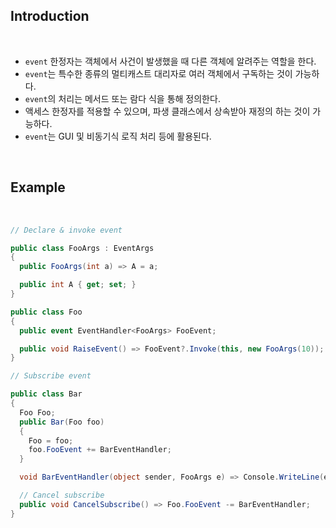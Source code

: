 ## Introduction

<br>

- `event` 한정자는 객체에서 사건이 발생했을 때 다른 객체에 알려주는 역할을 한다.
- `event`는 특수한 종류의 멀티캐스트 대리자로 여러 객체에서 구독하는 것이 가능하다.
- `event`의 처리는 메서드 또는 람다 식을 통해 정의한다.
- 액세스 한정자를 적용할 수 있으며, 파생 클래스에서 상속받아 재정의 하는 것이 가능하다.
- `event`는 GUI 및 비동기식 로직 처리 등에 활용된다.

<br>

## Example

<br>

```csharp
// Declare & invoke event

public class FooArgs : EventArgs
{
  public FooArgs(int a) => A = a;

  public int A { get; set; }
}

public class Foo
{
  public event EventHandler<FooArgs> FooEvent;

  public void RaiseEvent() => FooEvent?.Invoke(this, new FooArgs(10));
}
```

```csharp
// Subscribe event

public class Bar
{
  Foo Foo;
  public Bar(Foo foo)
  {
    Foo = foo;
    foo.FooEvent += BarEventHandler;
  }

  void BarEventHandler(object sender, FooArgs e) => Console.WriteLine(e.A);

  // Cancel subscribe
  public void CancelSubscribe() => Foo.FooEvent -= BarEventHandler;
}
```

```csharp

```
